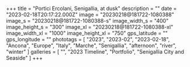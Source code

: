 +++
title = "Portici Ercolani, Senigallia, at dusk"
description = ""
date = "2023-02-18T20:17:22.000Z"
image = "20230218@181722-1080388"
image_s = "20230218@181722-1080388-s"
image_width_s = "400"
image_height_s = "300"
image_xl = "20230218@181722-1080388-xl"
image_width_xl = "1000"
image_height_xl = "750"
gps_latitude = ""
gps_longitude = ""
phototags = [ "2023", "2023-02", "2023-02-18", "Ancona", "Europe", "Italy", "Marche", "Senigallia", "afternoon", "river", "winter" ]
galleries = [ "", "2023 Timeline", "Portfolio", "Senigallia City and Seaside" ]
+++
